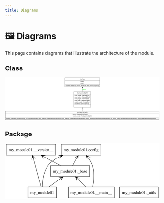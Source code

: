 ```yaml
---
title: Diagrams
---
```


# 🖼️ Diagrams

This page contains diagrams that illustrate the architecture of the module.

## Class

[![My Class - Class Diagram](../diagrams/classes/classes_my_module01.png "My Class - Class Diagram")](https://github.com/bybatkhuu/module-python-template/blob/main/docs/diagrams/classes/classes_my_module01.png)

## Package

[![My Class - Package Diagram](../diagrams/packages/packages_my_module01.png "My Class - Package Diagram")](https://github.com/bybatkhuu/module-python-template/blob/main/docs/diagrams/packages/packages_my_module01.png)
